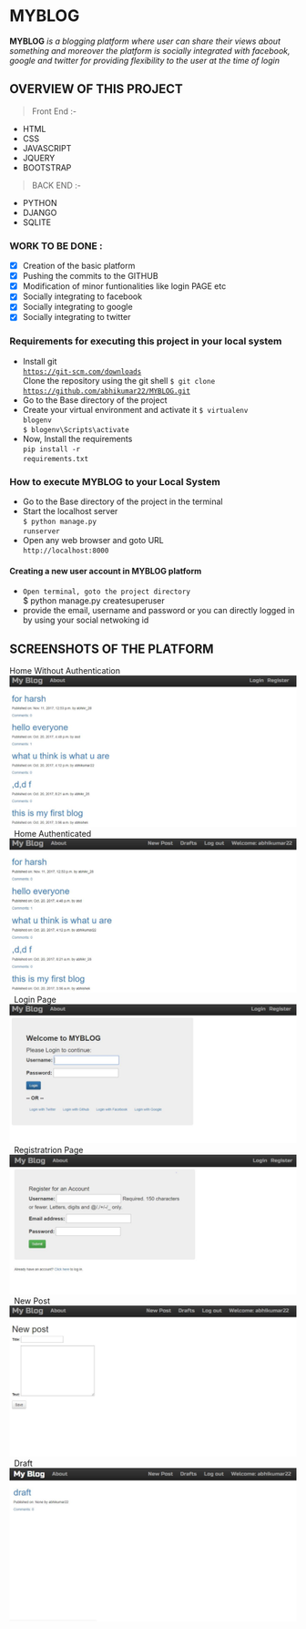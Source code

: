 # MYBLOG
**MYBLOG** *is a blogging platform where user can share their views about something and moreover the platform is socially integrated with* *facebook, google and twitter for providing flexibility to the user at the time of login*

## OVERVIEW OF THIS PROJECT

> Front End :-
- HTML
- CSS
- JAVASCRIPT
- JQUERY
- BOOTSTRAP

> BACK END :-
- PYTHON
- DJANGO
- SQLITE

### WORK TO BE DONE :
- [x] Creation of the basic platform
- [x] Pushing the commits to the GITHUB
- [x] Modification of minor funtionalities like login PAGE etc
- [x] Socially integrating to facebook
- [x] Socially integrating to google
- [x] Socially integrating to twitter

### Requirements for executing this project in your local system <br>
- Install git <br>
<code>https://git-scm.com/downloads</code> <br>
Clone the repository using the git shell 
<code>$ git clone https://github.com/abhikumar22/MYBLOG.git</code> <br>
- Go to the Base directory of the project
- Create your virtual environment and activate it
<code>$ virtualenv blogenv</code> <br>
<code>$ blogenv\Scripts\activate</code> <br>
- Now, Install the requirements <br>
<code>pip install -r requirements.txt</code> <br>

### How to execute MYBLOG to your Local System
- Go to the Base directory of the project in the terminal
- Start the localhost server <br>
<code>$ python manage.py runserver</code> <br>
- Open any web browser and goto URL <br>
 <code>http://localhost:8000</code>

 #### Creating a new user account in MYBLOG platform
- <code>Open terminal, goto the project directory</code> <br>
$ python manage.py createsuperuser
- provide the email, username and password or you can directly logged in by using your social netwoking id

## SCREENSHOTS OF THE PLATFORM
Home Without Authentication
<img src="/screenshots/home_without_authenticated.jpg">
&nbsp;
Home Authenticated
<img src="/screenshots/home_authenticated.jpg">
&nbsp;
Login Page
<img src="/screenshots/login_page.jpg">
&nbsp;
Registratrion Page
<img src="/screenshots/registration_page.jpg">
&nbsp;
New Post
<img src="/screenshots/new_post.jpg">
&nbsp;
Draft
<img src="/screenshots/draft.jpg">
&nbsp;

